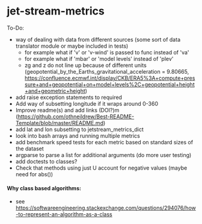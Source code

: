 # jet-stream-metrics

To-Do:
- way of dealing with data from different sources (some sort of data translator module or maybe included in tests)
    - for example what if 'v' or 'v-wind' is passed to func instead of 'va'
    - for example what if 'mbar' or 'model levels' instead of 'plev'
    - zg and z do not line up because of different units (geopotential_by_the_Earths_gravitational_acceleration = 9.80665, https://confluence.ecmwf.int/display/CKB/ERA5%3A+compute+pressure+and+geopotential+on+model+levels%2C+geopotential+height+and+geometric+height)
- add raise exception statements to required 
- Add way of subsetting longitude if it wraps around 0-360
- Improve readme(s) and add links (DOI?)m (https://github.com/othneildrew/Best-README-Template/blob/master/README.md)
- add lat and lon subsetting to jetstream_metrics_dict
- look into bash arrays and running multiple metrics
- add benchmark speed tests for each metric based on standard sizes of the dataset
- argparse to parse a list for additional arguments (do more user testing)
- add doctests to classes?
- Check that methods using just U account for negative values (maybe need for abs())


#### Why class based algorithms:
- see https://softwareengineering.stackexchange.com/questions/294076/how-to-represent-an-algorithm-as-a-class

